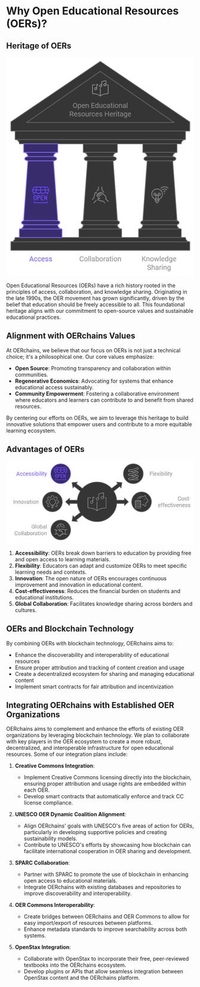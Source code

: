 # Why Open Educational Resources (OERs)?

## Heritage of OERs

![Open Educational Resources Heritage](../docs\images\OER-Heritage.png)

Open Educational Resources (OERs) have a rich history rooted in the principles of access, collaboration, and knowledge sharing. Originating in the late 1990s, the OER movement has grown significantly, driven by the belief that education should be freely accessible to all. This foundational heritage aligns with our commitment to open-source values and sustainable educational practices.

## Alignment with OERchains Values

At OERchains, we believe that our focus on OERs is not just a technical choice; it's a philosophical one. Our core values emphasize:

- **Open Source**: Promoting transparency and collaboration within communities.
- **Regenerative Economics**: Advocating for systems that enhance educational access sustainably.
- **Community Empowerment**: Fostering a collaborative environment where educators and learners can contribute to and benefit from shared resources.

By centering our efforts on OERs, we aim to leverage this heritage to build innovative solutions that empower users and contribute to a more equitable learning ecosystem.

## Advantages of OERs

![Benefits of Open Educational Resources](../docs\images\OER-Benefits.png)

1. **Accessibility**: OERs break down barriers to education by providing free and open access to learning materials.
2. **Flexibility**: Educators can adapt and customize OERs to meet specific learning needs and contexts.
3. **Innovation**: The open nature of OERs encourages continuous improvement and innovation in educational content.
4. **Cost-effectiveness**: Reduces the financial burden on students and educational institutions.
5. **Global Collaboration**: Facilitates knowledge sharing across borders and cultures.

## OERs and Blockchain Technology

By combining OERs with blockchain technology, OERchains aims to:

- Enhance the discoverability and interoperability of educational resources
- Ensure proper attribution and tracking of content creation and usage
- Create a decentralized ecosystem for sharing and managing educational content
- Implement smart contracts for fair attribution and incentivization

## Integrating OERchains with Established OER Organizations

OERchains aims to complement and enhance the efforts of existing OER organizations by leveraging blockchain technology. We plan to collaborate with key players in the OER ecosystem to create a more robust, decentralized, and interoperable infrastructure for open educational resources. Some of our integration plans include:

1. **Creative Commons Integration**: 
   - Implement Creative Commons licensing directly into the blockchain, ensuring proper attribution and usage rights are embedded within each OER.
   - Develop smart contracts that automatically enforce and track CC license compliance.

2. **UNESCO OER Dynamic Coalition Alignment**:
   - Align OERchains' goals with UNESCO's five areas of action for OERs, particularly in developing supportive policies and creating sustainability models.
   - Contribute to UNESCO's efforts by showcasing how blockchain can facilitate international cooperation in OER sharing and development.

3. **SPARC Collaboration**:
   - Partner with SPARC to promote the use of blockchain in enhancing open access to educational materials.
   - Integrate OERchains with existing databases and repositories to improve discoverability and interoperability.

4. **OER Commons Interoperability**:
   - Create bridges between OERchains and OER Commons to allow for easy import/export of resources between platforms.
   - Enhance metadata standards to improve searchability across both systems.

5. **OpenStax Integration**:
   - Collaborate with OpenStax to incorporate their free, peer-reviewed textbooks into the OERchains ecosystem.
   - Develop plugins or APIs that allow seamless integration between OpenStax content and the OERchains platform.